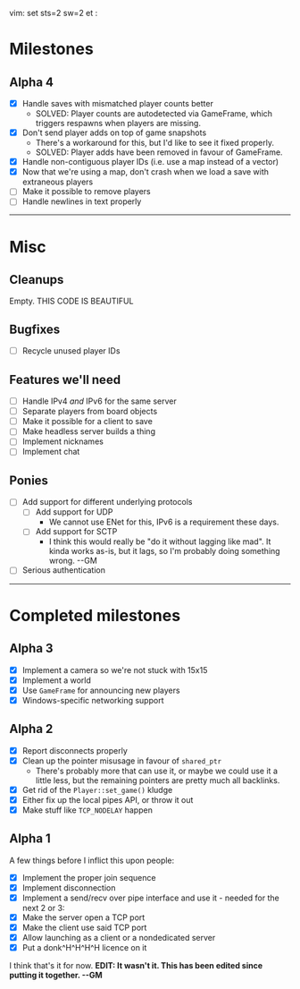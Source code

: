 vim: set sts=2 sw=2 et :

# Milestones

## Alpha 4

* [x] Handle saves with mismatched player counts better
  * SOLVED: Player counts are autodetected via GameFrame, which triggers respawns when players are missing.
* [x] Don't send player adds on top of game snapshots
  * There's a workaround for this, but I'd like to see it fixed properly.
  * SOLVED: Player adds have been removed in favour of GameFrame.
* [x] Handle non-contiguous player IDs (i.e. use a map instead of a vector)
* [x] Now that we're using a map, don't crash when we load a save with extraneous players
* [ ] Make it possible to remove players
* [ ] Handle newlines in text properly

----------------------------------------------------------------------------

# Misc

## Cleanups

Empty. THIS CODE IS BEAUTIFUL

## Bugfixes

* [ ] Recycle unused player IDs

## Features we'll need

* [ ] Handle IPv4 *and* IPv6 for the same server
* [ ] Separate players from board objects
* [ ] Make it possible for a client to save
* [ ] Make headless server builds a thing
* [ ] Implement nicknames
* [ ] Implement chat

## Ponies

* [ ] Add support for different underlying protocols
  * [ ] Add support for UDP
    * We cannot use ENet for this, IPv6 is a requirement these days.
  * [ ] Add support for SCTP
    * I think this would really be "do it without lagging like mad". It kinda works as-is, but it lags, so I'm probably doing something wrong. --GM
* [ ] Serious authentication

----------------------------------------------------------------------------

# Completed milestones

## Alpha 3

* [x] Implement a camera so we're not stuck with 15x15
* [x] Implement a world
* [x] Use `GameFrame` for announcing new players
* [x] Windows-specific networking support

## Alpha 2

* [x] Report disconnects properly
* [x] Clean up the pointer misusage in favour of `shared_ptr`
  * There's probably more that can use it, or maybe we could use it a little less, but the remaining pointers are pretty much all backlinks.
* [x] Get rid of the `Player::set_game()` kludge
* [x] Either fix up the local pipes API, or throw it out
* [x] Make stuff like `TCP_NODELAY` happen

## Alpha 1

A few things before I inflict this upon people:

* [x] Implement the proper join sequence
* [x] Implement disconnection
* [x] Implement a send/recv over pipe interface and use it - needed for the next 2 or 3:
* [x] Make the server open a TCP port
* [x] Make the client use said TCP port
* [x] Allow launching as a client or a nondedicated server
* [x] Put a donk^H^H^H^H licence on it

I think that's it for now. **EDIT: It wasn't it. This has been edited since putting it together. --GM**

